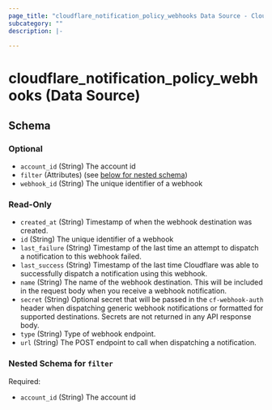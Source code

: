 ```yaml
---
page_title: "cloudflare_notification_policy_webhooks Data Source - Cloudflare"
subcategory: ""
description: |-
  
---
```


# cloudflare_notification_policy_webhooks (Data Source)




<!-- schema generated by tfplugindocs -->
## Schema

### Optional

- `account_id` (String) The account id
- `filter` (Attributes) (see [below for nested schema](#nestedatt--filter))
- `webhook_id` (String) The unique identifier of a webhook

### Read-Only

- `created_at` (String) Timestamp of when the webhook destination was created.
- `id` (String) The unique identifier of a webhook
- `last_failure` (String) Timestamp of the last time an attempt to dispatch a notification to this webhook failed.
- `last_success` (String) Timestamp of the last time Cloudflare was able to successfully dispatch a notification using this webhook.
- `name` (String) The name of the webhook destination. This will be included in the request body when you receive a webhook notification.
- `secret` (String) Optional secret that will be passed in the `cf-webhook-auth` header when dispatching generic webhook notifications or formatted for supported destinations. Secrets are not returned in any API response body.
- `type` (String) Type of webhook endpoint.
- `url` (String) The POST endpoint to call when dispatching a notification.

<a id="nestedatt--filter"></a>
### Nested Schema for `filter`

Required:

- `account_id` (String) The account id


